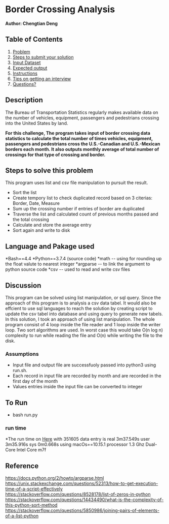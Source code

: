 # Border Crossing Analysis
**Author: Chengtian Deng**

## Table of Contents
1. [Problem](README.md#problem)
1. [Steps to submit your solution](README.md#steps-to-submit-your-solution)
1. [Input Dataset](README.md#input-dataset)
1. [Expected output](README.md#expected-output)
1. [Instructions](README.md#instructions)
1. [Tips on getting an interview](README.md#tips-on-getting-an-interview)
1. [Questions?](README.md#questions?)

## Description
The Bureau of Transportation Statistics regularly makes available data on the number of vehicles, equipment, passengers and pedestrians crossing into the United States by land.

**For this challenge, The program takes input of border crossing data statistics to calculate the total number of times vehicles, equipment, passengers and pedestrians cross the U.S.-Canadian and U.S.-Mexican borders each month. It also outputs monthly average of total number of crossings for that type of crossing and border.**

## Steps to solve this problem
This program uses list and csv file manipulation to pursuit the result.
* Sort the list
* Create tempory list to check duplicated record based on 3 citerias: Border, Date, Measure
* Sum up the crossing number if entries of border are duplicated
* Traverse the list and calculated count of previous months passed and the total crossing
* Calculate and store the average entry
* Sort again and write to disk

## Language and  Pakage used 
*Bash==4.4
*Python==3.7.4 (source code)
    *math -- using for rounding up the float valute to nearest integer
    *argparse -- to link the argument to python source code
    *csv -- used to read and write csv files

## Discussion 
This program can be solved using list manipulation, or sql query. Since the approach of this program is to analysis a csv data tabel. It would also be effcient to use sql languages to reach the solution by creating script to update the csv tabel into database and using query to generate new tabels. In this solution, I took an approach of using list manipulation. The whole program consist of 4 loop inside the file reader and 1 loop inside the writer loop. Two sort algorithms are used. In worst case this would take O(n log n) complexity to run while reading the file and O(n) while writing the file to the disk.

### Assumptions
* Input file and output file are successfuoly passed into python3 using run.sh. 
* Each record in input file are recorded by month and are recorded in the first day of the month
* Values entries inside the input file can be converted to integer

## To Run 
- bash run.py

### run time
*The run time on [Here](https://data.transportation.gov/api/views/keg4-3bc2/rows.csv?accessType=DOWNLOAD) with 351605 data entry is
real    3m37.549s
user    3m35.916s
sys    0m0.668s
using macOs==10.15.1 processor 1.3 Ghz Dual-Core Intel Core m7f

## Reference
https://docs.python.org/2/howto/argparse.html
https://unix.stackexchange.com/questions/52313/how-to-get-execution-time-of-a-script-effectively
https://stackoverflow.com/questions/8528178/list-of-zeros-in-python
https://stackoverflow.com/questions/14434490/what-is-the-complexity-of-this-python-sort-method
https://stackoverflow.com/questions/5850986/joining-pairs-of-elements-of-a-list-python
